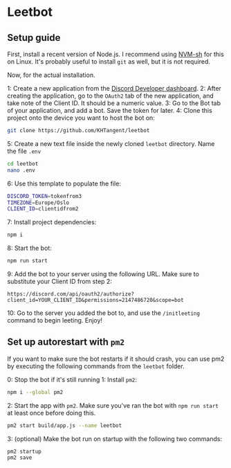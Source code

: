 # Leetbot

## Setup guide

First, install a recent version of Node.js. I recommend using [NVM-sh](https://github.com/nvm-sh/nvm) for this on Linux. It's probably useful to install `git` as well, but it is not required.

Now, for the actual installation.

1: Create a new application from the [Discord Developer dashboard](https://discord.com/developers/applications).
2: After creating the application, go to the `OAuth2` tab of the new application, and take note of the Client ID. It should be a numeric value.
3: Go to the Bot tab of your application, and add a bot. Save the token for later.
4: Clone this project onto the device you want to host the bot on:

```bash
git clone https://github.com/KHTangent/leetbot
```

5: Create a new text file inside the newly cloned `leetbot` directory. Name the file `.env`

```bash
cd leetbot
nano .env
```

6: Use this template to populate the file:

```bash
DISCORD_TOKEN=tokenfrom3
TIMEZONE=Europe/Oslo
CLIENT_ID=clientidfrom2
```

7: Install project dependencies:

```bash
npm i
```

8: Start the bot:

```bash
npm run start
```

9: Add the bot to your server using the following URL. Make sure to substitute your Client ID from step 2:

```
https://discord.com/api/oauth2/authorize?client_id=YOUR_CLIENT_ID&permissions=2147486720&scope=bot
```

10: Go to the server you added the bot to, and use the `/initleeting` command to begin leeting. Enjoy!

## Set up autorestart with `pm2`

If you want to make sure the bot restarts if it should crash, you can use pm2 by executing the following commands from the `leetbot` folder.

0: Stop the bot if it's still running
1: Install `pm2`:

```bash
npm i --global pm2
```

2: Start the app with `pm2`. Make sure you've ran the bot with `npm run start` at least once before doing this.

```bash
pm2 start build/app.js --name leetbot
```

3: (optional) Make the bot run on startup with the following two commands:

```
pm2 startup
pm2 save
```
